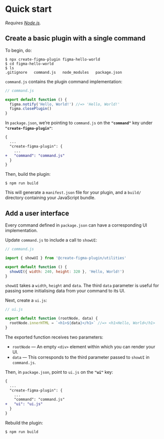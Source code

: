 # Quick start

*Requires [Node.js](https://nodejs.org/).*

## Create a basic plugin with a single command

To begin, do:

```
$ npx create-figma-plugin figma-hello-world
$ cd figma-hello-world
$ ls
.gitignore   command.js   node_modules   package.json
```

`command.js` contains the plugin command implementation:

```js
// command.js

export default function () {
  figma.notify('Hello, World!') //=> 'Hello, World!'
  figma.closePlugin()
}
```

In `package.json`, we’re pointing to `command.js` on the **`"command"`** key under **`"create-figma-plugin"`**:

```diff
{
  ...
  "create-figma-plugin": {
    ...
+   "command": "command.js"
  }
}
```

Then, build the plugin:

```
$ npm run build
```

This will generate a `manifest.json` file for your plugin, and a `build/` directory containing your JavaScript bundle.

## Add a user interface

Every command defined in `package.json` can have a corresponding UI implementation.

Update `command.js` to include a call to `showUI`:

```js
// command.js

import { showUI } from '@create-figma-plugin/utilities'

export default function () {
  showUI({ width: 240, height: 320 }, 'Hello, World!')
}
```

`showUI` takes a `width`, `height` and `data`. The third `data` parameter is useful for passing some initialising data from your command to its UI.

Next, create a `ui.js`:

```js
// ui.js

export default function (rootNode, data) {
  rootNode.innerHTML = `<h1>${data}</h1>` //=> <h1>Hello, World</h1>
}
```

The exported function receives two parameters:

- `rootNode` — An empty `<div>` element within which you can render your UI.
- `data` — This corresponds to the third parameter passed to `showUI` in `command.js`.

Then, in `package.json`, point to `ui.js` on the **`"ui"`** key:

```diff
{
  ...
  "create-figma-plugin": {
    ...
    "command": "command.js"
+   "ui": "ui.js"
  }
}
```

Rebuild the plugin:

```
$ npm run build
```
